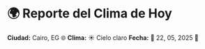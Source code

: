 # 🌍 Reporte del Clima de Hoy

**Ciudad:** Cairo, EG 🌐
**Clima:** ☀️ Cielo claro
**Fecha:** 📅 22, 05, 2025 🚀
